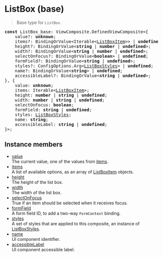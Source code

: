 # ListBox (base)

> Base type for `ListBox`.

<pre class="docgen_signature"><b>const</b> ListBox_base: ViewComposite.DefinedViewComposite&lt;{<br>    value?: <b>unknown</b>;<br>    items?: BindingOrValue&lt;Iterable&lt;<a href="ListBoxItem.md">ListBoxItem</a>&gt;&gt; | <b>undefined</b>;<br>    height?: BindingOrValue&lt;<b>string</b> | <b>number</b> | <b>undefined</b>&gt;;<br>    width?: BindingOrValue&lt;<b>string</b> | <b>number</b> | <b>undefined</b>&gt;;<br>    selectOnFocus?: BindingOrValue&lt;<b>boolean</b>&gt; | <b>undefined</b>;<br>    formField?: BindingOrValue&lt;<b>string</b> | <b>undefined</b>&gt;;<br>    styles?: ConfigOptions.Arg&lt;<a href="ListBoxStyles.md">ListBoxStyles</a>&gt; | <b>undefined</b>;<br>    name?: BindingOrValue&lt;<b>string</b>&gt; | <b>undefined</b>;<br>    accessibleLabel?: BindingOrValue&lt;<b>string</b> | <b>undefined</b>&gt;;<br>}, {<br>    value: <b>unknown</b>;<br>    items: Iterable&lt;<a href="ListBoxItem.md">ListBoxItem</a>&gt;;<br>    height: <b>number</b> | <b>string</b> | <b>undefined</b>;<br>    width: <b>number</b> | <b>string</b> | <b>undefined</b>;<br>    selectOnFocus: <b>boolean</b>;<br>    formField: <b>string</b> | <b>undefined</b>;<br>    styles: <a href="ListBoxStyles.md">ListBoxStyles</a>;<br>    name: <b>string</b>;<br>    accessibleLabel: <b>string</b> | <b>undefined</b>;<br>}&gt;;</pre>

## Instance members

- [<!--{ref:property}-->value](ListBox_base_value.md) \
    The current value, one of the values from [items](ListBox_base_items.md).
- [<!--{ref:property}-->items](ListBox_base_items.md) \
    A list of available options, as an array of [ListBoxItem](ListBoxItem.md) objects.
- [<!--{ref:property}-->height](ListBox_base_height.md) \
    The height of the list box.
- [<!--{ref:property}-->width](ListBox_base_width.md) \
    The width of the list box.
- [<!--{ref:property}-->selectOnFocus](ListBox_base_selectOnFocus.md) \
    True if an item should be selected when it receives focus.
- [<!--{ref:property}-->formField](ListBox_base_formField.md) \
    A form field ID, to add a two-way `FormContext` binding.
- [<!--{ref:property}-->styles](ListBox_base_styles.md) \
    A set of styles that are applied to this composite, an instance of [ListBoxStyles](ListBoxStyles.md).
- [<!--{ref:property}-->name](ListBox_base_name.md) \
    UI component identifier.
- [<!--{ref:property}-->accessibleLabel](ListBox_base_accessibleLabel.md) \
    UI component accessible label.